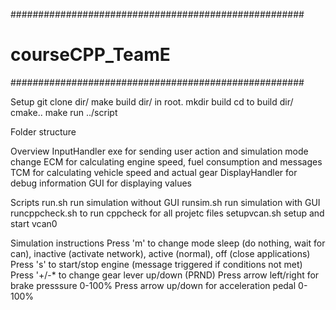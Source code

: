 #####################################################
# <h1>courseCPP_TeamE</h1>
#####################################################

Setup
git clone dir/
make build dir/ in root. mkdir build
cd to build dir/
cmake..
make
run ../script

Folder structure


Overview
InputHandler exe for sending user action and simulation mode change
ECM for calculating engine speed, fuel consumption and messages
TCM for calculating vehicle speed and actual gear
DisplayHandler for debug information
GUI for displaying values

Scripts
run.sh run simulation without GUI
runsim.sh run simulation with GUI
runcppcheck.sh to run cppcheck for all projetc files
setupvcan.sh setup and start vcan0

Simulation instructions
Press 'm' to change mode sleep (do nothing, wait for can), inactive (activate network), active (normal), off (close applications)
Press 's' to start/stop engine (message triggered if conditions not met)
Press '+/-* to change gear lever up/down (PRND)
Press arrow left/right for brake presssure 0-100%
Press arrow up/down for acceleration pedal 0-100%
